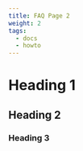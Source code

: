 ```yaml
---
title: FAQ Page 2
weight: 2
tags:
  - docs
  - howto
---
```



# Heading 1

## Heading 2

### Heading 3
